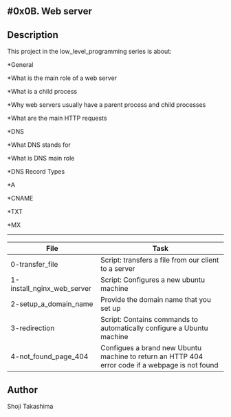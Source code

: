 #0x0B. Web server
---
## Description

This project in the low_level_programming series is about:

*General

*What is the main role of a web server

*What is a child process

*Why web servers usually have a parent process and child processes

*What are the main HTTP requests

*DNS

*What DNS stands for

*What is DNS main role

*DNS Record Types

*A

*CNAME

*TXT

*MX

---
File|Task
---|---
0-transfer_file | Script: transfers a file from our client to a server
1-install_nginx_web_server | Script: Configures a new ubuntu machine
2-setup_a_domain_name | Provide the domain name that you set up
3-redirection | Script: Contains commands to automatically configure a Ubuntu machine
4-not_found_page_404 | Configues a brand new Ubuntu machine to return an HTTP 404 error code if a webpage is not found

## Author
 Shoji Takashima
